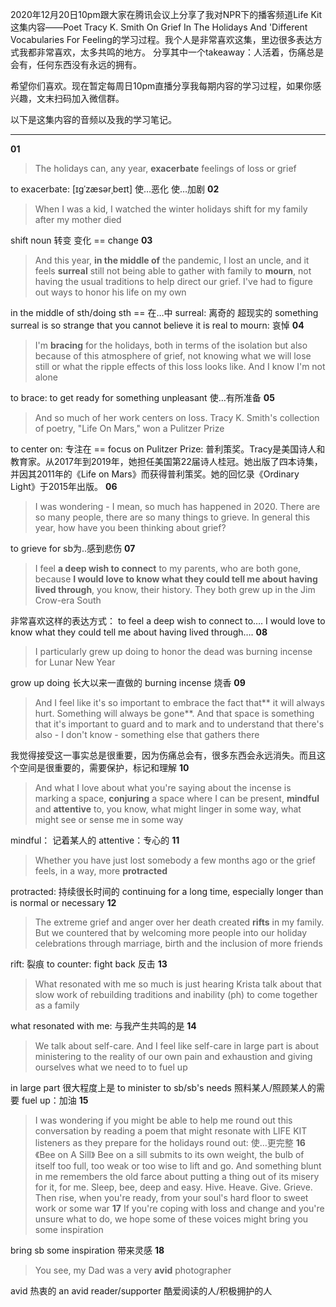 
2020年12月20日10pm跟大家在腾讯会议上分享了我对NPR下的播客频道Life Kit这集内容——Poet Tracy K. Smith On Grief In The Holidays And 'Different Vocabularies For Feeling的学习过程。我个人是非常喜欢这集，里边很多表达方式我都非常喜欢，太多共鸣的地方。 分享其中一个takeaway：人活着，伤痛总是会有，任何东西没有永远的拥有。

希望你们喜欢。现在暂定每周日10pm直播分享我每期内容的学习过程，如果你感兴趣，文末扫码加入微信群。

以下是这集内容的音频以及我的学习笔记。
- - - - - 
**01**
> The holidays can, any year, **exacerbate** feelings of loss or grief

to exacerbate: [ɪɡˈzæsərˌbeɪt] 使…恶化 使…加剧 
**02**
> When I was a kid, I watched the winter holidays shift for my family after my mother died

shift noun 转变 变化 == change
**03**
> And this year, **in the middle of** the pandemic, I lost an uncle, and it feels **surreal** still not being able to gather with family to **mourn**, not having the usual traditions to help direct our grief. I've had to figure out ways to honor his life on my own

in the middle of sth/doing sth  == 在…中
surreal:  离奇的 超现实的 something surreal is so strange that you cannot believe it is real 
to mourn: 哀悼
**04**
>I'm **bracing** for the holidays, both in terms of the isolation but also because of this atmosphere of grief, not knowing what we will lose still or what the ripple effects of this loss looks like. And I know I'm not alone

to brace:  to get ready for something unpleasant  使…有所准备
**05**
>And so much of her work centers on loss. Tracy K. Smith's collection of poetry, "Life On Mars," won a Pulitzer Prize

to center on: 专注在 == focus on 
Pulitzer Prize: 普利策奖。Tracy是美国诗人和教育家。从2017年到2019年，她担任美国第22届诗人桂冠。她出版了四本诗集，并因其2011年的《Life on Mars》而获得普利策奖。她的回忆录《Ordinary Light》于2015年出版。
**06**
> I was wondering - I mean, so much has happened in 2020. There are so many people, there are so many things to grieve. In general this year, how have you been thinking about grief?

to grieve for sb为..感到悲伤
**07**
> I feel **a deep wish to connect** to my parents, who are both gone, because **I would love to know what they could tell me about having lived through**, you know, their history. They both grew up in the Jim Crow-era South

非常喜欢这样的表达方式：
to feel a deep wish to connect to….
I would love to know what they could tell me about having lived through….
**08**
>I particularly grew up doing to honor the dead was burning incense for Lunar New Year

grow up doing 长大以来一直做的
burning incense 烧香
**09**
> And I feel like it's so important to embrace the fact that** it will always hurt. Something will always be gone**. And that space is something that it's important to guard and to mark and to understand that there's also - I don't know - something else that gathers there

我觉得接受这一事实总是很重要，因为伤痛总会有，很多东西会永远消失。而且这个空间是很重要的，需要保护，标记和理解
**10**
>  And what I love about what you're saying about the incense is marking a space, **conjuring** a space where I can be present, **mindful** and **attentive** to, you know, what might linger in some way, what might see or sense me in some way

mindful： 记着某人的
attentive：专心的 
**11**
> Whether you have just lost somebody a few months ago or the grief feels, in a way, more **protracted**

protracted: 持续很长时间的 continuing for a long time, especially longer than is normal or necessary
**12**
>The extreme grief and anger over her death created **rifts** in my family. But we countered that by welcoming more people into our holiday celebrations through marriage, birth and the inclusion of more friends

 rift: 裂痕
to counter: fight back 反击
**13**
>What resonated with me so much is just hearing Krista talk about that slow work of rebuilding traditions and inability (ph) to come together as a family

what resonated with me: 与我产生共鸣的是
**14**
>We talk about self-care. And I feel like self-care in large part is about ministering to the reality of our own pain and exhaustion and giving ourselves what we need to to fuel up

in large part 很大程度上是
to minister to sb/sb's needs 照料某人/照顾某人的需要 
fuel up：加油 
**15**
>I was wondering if you might be able to help me round out this conversation by reading a poem that might resonate with LIFE KIT listeners as they prepare for the holidays
round out: 使…更完整
**16**
>《Bee on A Sill》
>Bee on a sill submits to its own weight, 
>the bulb of itself too full, too weak or too wise to lift and go. 
>And something blunt in me remembers the old farce about putting a thing out of its misery for it, for me. 
>Sleep, bee, deep 
>and easy. Hive. Heave.
>Give. Grieve. Then rise, when you're ready, from your soul's hard floor to sweet work or some war
**17**
>If you're coping with loss and change and you're unsure what to do, we hope some of these voices might bring you some inspiration

bring sb some inspiration 带来灵感
**18**
>You see, my Dad was a very **avid** photographer

avid 热衷的
an avid reader/supporter
酷爱阅读的人/积极拥护的人